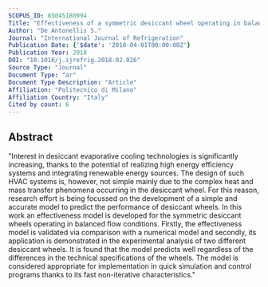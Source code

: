 ```yaml
---
SCOPUS_ID: 85045180994
Title: "Effectiveness of a symmetric desiccant wheel operating in balanced flow condition: Modeling and application"
Author: "De Antonellis S."
Journal: "International Journal of Refrigeration"
Publication Date: {'$date': '2018-04-01T00:00:00Z'}
Publication Year: 2018
DOI: "10.1016/j.ijrefrig.2018.02.026"
Source Type: "Journal"
Document Type: "ar"
Document Type Description: "Article"
Affiliation: "Politecnico di Milano"
Affiliation Country: "Italy"
Cited by count: 6
---
```


## Abstract
"Interest in desiccant evaporative cooling technologies is significantly increasing, thanks to the potential of realizing high energy efficiency systems and integrating renewable energy sources. The design of such HVAC systems is, however, not simple mainly due to the complex heat and mass transfer phenomena occurring in the desiccant wheel. For this reason, research effort is being focussed on the development of a simple and accurate model to predict the performance of desiccant wheels. In this work an effectiveness model is developed for the symmetric desiccant wheels operating in balanced flow conditions. Firstly, the effectiveness model is validated via comparison with a numerical model and secondly, its application is demonstrated in the experimental analysis of two different desiccant wheels. It is found that the model predicts well regardless of the differences in the technical specifications of the wheels. The model is considered appropriate for implementation in quick simulation and control programs thanks to its fast non-iterative characteristics."
